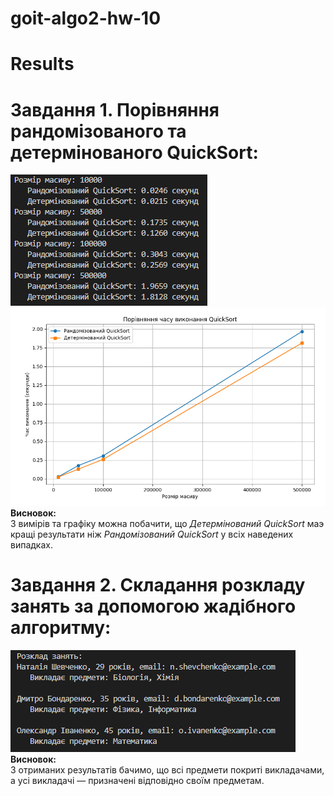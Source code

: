 # goit-algo2-hw-10
# Results
# Завдання 1. Порівняння рандомізованого та детермінованого QuickSort:
![1.png](https://github.com/Spogoretskyi/goit-algo2-hw-10/blob/main/1.png)<br>
![2.png](https://github.com/Spogoretskyi/goit-algo2-hw-10/blob/main/2.png)<br>
**Висновок:**<br>
З вимірів та графіку можна побачити, що *Детермінований QuickSort* маэ кращі результати ніж *Рандомізований QuickSort* у всіх наведених випадках.<br>      
# Завдання 2. Складання розкладу занять за допомогою жадібного алгоритму:
![3.png](https://github.com/Spogoretskyi/goit-algo2-hw-10/blob/main/3.png) <br>
**Висновок:**<br>
З отриманих результатів бачимо, що всі предмети покриті викладачами, а усі викладачі — призначені відповідно своїм предметам.<br>
